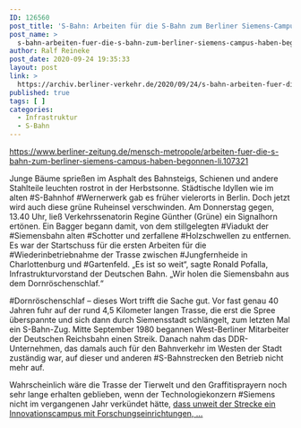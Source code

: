 ```yaml
---
ID: 126560
post_title: 'S-Bahn: Arbeiten für die S-Bahn zum Berliner Siemens-Campus haben begonnen, aus Berliner Zeitung'
post_name: >
  s-bahn-arbeiten-fuer-die-s-bahn-zum-berliner-siemens-campus-haben-begonnen-aus-berliner-zeitung
author: Ralf Reineke
post_date: 2020-09-24 19:35:33
layout: post
link: >
  https://archiv.berliner-verkehr.de/2020/09/24/s-bahn-arbeiten-fuer-die-s-bahn-zum-berliner-siemens-campus-haben-begonnen-aus-berliner-zeitung/
published: true
tags: [ ]
categories:
  - Infrastruktur
  - S-Bahn
---
```

https://www.berliner-zeitung.de/mensch-metropole/arbeiten-fuer-die-s-bahn-zum-berliner-siemens-campus-haben-begonnen-li.107321

Junge Bäume sprießen im Asphalt des Bahnsteigs, Schienen und andere Stahlteile leuchten rostrot in der Herbstsonne. Städtische Idyllen wie im alten #S-Bahnhof #Wernerwerk gab es früher vielerorts in Berlin. Doch jetzt wird auch diese grüne Ruheinsel verschwinden. Am Donnerstag gegen, 13.40 Uhr, ließ Verkehrssenatorin Regine Günther (Grüne) ein Signalhorn ertönen. Ein Bagger begann damit, von dem stillgelegten #Viadukt der #Siemensbahn alten #Schotter und zerfallene #Holzschwellen zu entfernen. Es war der Startschuss für die ersten Arbeiten für die #Wiederinbetriebnahme der Trasse zwischen #Jungfernheide in Charlottenburg und #Gartenfeld. „Es ist so weit“, sagte Ronald Pofalla, Infrastrukturvorstand der Deutschen Bahn. „Wir holen die Siemensbahn aus dem Dornröschenschlaf.“

#Dornröschenschlaf – dieses Wort trifft die Sache gut. Vor fast genau 40 Jahren fuhr auf der rund 4,5 Kilometer langen Trasse, die erst die Spree überspannte und sich dann durch Siemensstadt schlängelt, zum letzten Mal ein S-Bahn-Zug. Mitte September 1980 begannen West-Berliner Mitarbeiter der Deutschen Reichsbahn einen Streik. Danach nahm das DDR-Unternehmen, das damals auch für den Bahnverkehr im Westen der Stadt zuständig war, auf dieser und anderen #S-Bahnstrecken den Betrieb nicht mehr auf.

Wahrscheinlich wäre die Trasse der Tierwelt und den Graffitisprayern noch sehr lange erhalten geblieben, wenn der Technologiekonzern #Siemens nicht im vergangenen Jahr verkündet hätte, <a href="https://www.berliner-zeitung.de/mensch-metropole/arbeiten-fuer-die-s-bahn-zum-berliner-siemens-campus-haben-begonnen-li.107321">dass unweit der Strecke ein Innovationscampus mit Forschungseinrichtungen, ...</a>